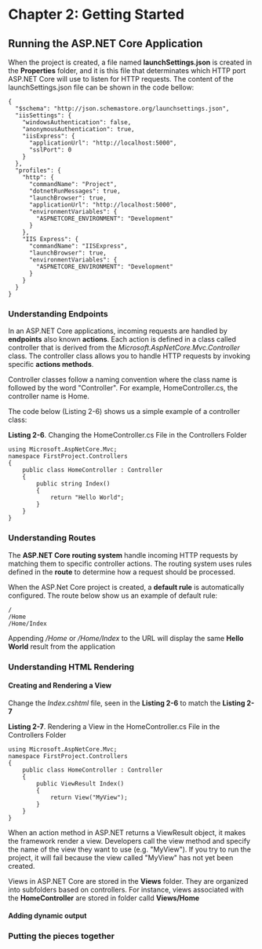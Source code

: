 # Chapter 2: Getting Started

## Running the ASP.NET Core Application

When the project is created, a file named **launchSettings.json** is created in the **Properties** folder, and it is this file that determinates which HTTP port ASP.NET Core will use to listen for HTTP requests. The content of the launchSettings.json file can be shown in the code bellow:

```
{
  "$schema": "http://json.schemastore.org/launchsettings.json",
  "iisSettings": {
    "windowsAuthentication": false,
    "anonymousAuthentication": true,
    "iisExpress": {
      "applicationUrl": "http://localhost:5000",
      "sslPort": 0
    }
  },
  "profiles": {
    "http": {
      "commandName": "Project",
      "dotnetRunMessages": true,
      "launchBrowser": true,
      "applicationUrl": "http://localhost:5000",
      "environmentVariables": {
        "ASPNETCORE_ENVIRONMENT": "Development"
      }
    },
    "IIS Express": {
      "commandName": "IISExpress",
      "launchBrowser": true,
      "environmentVariables": {
        "ASPNETCORE_ENVIRONMENT": "Development"
      }
    }
  }
}
```

### Understanding Endpoints

In an ASP.NET Core applications, incoming requests are handled by **endpoints** also known **actions**. Each action is defined in a class called controller that is derived from the *Microsoft.AspNetCore.Mvc.Controller* class. The controller class allows you to handle HTTP requests by invoking specific **actions methods**.

Controller classes follow a naming convention where the class name is followed by the word "Controller". For example, HomeController.cs, the controller name is Home.

The code below (Listing 2-6) shows us a simple example of a controller class:

**Listing 2-6**. Changing the HomeController.cs File in the Controllers Folder

```
using Microsoft.AspNetCore.Mvc;
namespace FirstProject.Controllers
{
    public class HomeController : Controller
    {
        public string Index()
        {
            return "Hello World";
        }
    }
}
```

### Understanding Routes

The **ASP.NET Core routing system** handle incoming HTTP requests by matching them to specific controller actions. The routing system uses rules defined in the **route** to determine how a request should be processed.

When the ASP.Net Core project is created, a **default rule** is automatically configured. The route below show us an example of default rule:

```
/
/Home
/Home/Index
```

Appending */Home* or */Home/Index* to the URL will display the same **Hello World** result from the application

### Understanding HTML Rendering

#### Creating and Rendering a View

Change the *Index.cshtml* file, seen in the **Listing 2-6** to match the **Listing 2-7**

**Listing 2-7**. Rendering a View in the HomeController.cs File in the Controllers Folder

```
using Microsoft.AspNetCore.Mvc;
namespace FirstProject.Controllers
{
    public class HomeController : Controller
    {
        public ViewResult Index()
        {
            return View("MyView");
        }
    }
}
```

When an action method in ASP.NET returns a ViewResult object, it makes the framework render a view. Developers call the view method and specify the name of the view they want to use (e.g. "MyView"). If you try to run the project, it will fail because the view called "MyView" has not yet been created.

Views in ASP.NET Core are stored in the **Views** folder. They are organized into subfolders based on controllers. For instance, views associated with the **HomeController** are stored in folder calld **Views/Home**
<!--
# Chapter 2: Getting Started
## Running the ASP.NET Core Application
### Putting the pieces together
#### Creating and Rendering a View
-->


#### Adding dynamic output

### Putting the pieces together